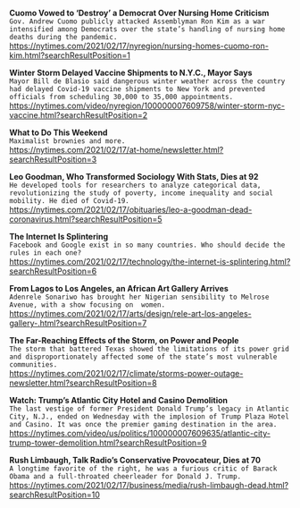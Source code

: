 **Cuomo Vowed to ‘Destroy’ a Democrat Over Nursing Home Criticism**\
`Gov. Andrew Cuomo publicly attacked Assemblyman Ron Kim as a war intensified among Democrats over the state’s handling of nursing home deaths during the pandemic.`\
https://nytimes.com/2021/02/17/nyregion/nursing-homes-cuomo-ron-kim.html?searchResultPosition=1

**Winter Storm Delayed Vaccine Shipments to N.Y.C., Mayor Says**\
`Mayor Bill de Blasio said dangerous winter weather across the country had delayed Covid-19 vaccine shipments to New York and prevented officials from scheduling 30,000 to 35,000 appointments.`\
https://nytimes.com/video/nyregion/100000007609758/winter-storm-nyc-vaccine.html?searchResultPosition=2

**What to Do This Weekend**\
`Maximalist brownies and more.`\
https://nytimes.com/2021/02/17/at-home/newsletter.html?searchResultPosition=3

**Leo Goodman, Who Transformed Sociology With Stats, Dies at 92**\
`He developed tools for researchers to analyze categorical data, revolutionizing the study of poverty, income inequality and social mobility. He died of Covid-19.`\
https://nytimes.com/2021/02/17/obituaries/leo-a-goodman-dead-coronavirus.html?searchResultPosition=5

**The Internet Is Splintering**\
`Facebook and Google exist in so many countries. Who should decide the rules in each one?`\
https://nytimes.com/2021/02/17/technology/the-internet-is-splintering.html?searchResultPosition=6

**From Lagos to Los Angeles, an African Art Gallery Arrives**\
`Adenrele Sonariwo has brought her Nigerian sensibility to Melrose Avenue, with a show focusing on  women.`\
https://nytimes.com/2021/02/17/arts/design/rele-art-los-angeles-gallery-.html?searchResultPosition=7

**The Far-Reaching Effects of the Storm, on Power and People**\
`The storm that battered Texas showed the limitations of its power grid and disproportionately affected some of the state’s most vulnerable communities.`\
https://nytimes.com/2021/02/17/climate/storms-power-outage-newsletter.html?searchResultPosition=8

**Watch: Trump’s Atlantic City Hotel and Casino Demolition**\
`The last vestige of former President Donald Trump’s legacy in Atlantic City, N.J., ended on Wednesday with the implosion of Trump Plaza Hotel and Casino. It was once the premier gaming destination in the area.`\
https://nytimes.com/video/us/politics/100000007609635/atlantic-city-trump-tower-demolition.html?searchResultPosition=9

**Rush Limbaugh, Talk Radio’s Conservative Provocateur, Dies at 70**\
`A longtime favorite of the right, he was a furious critic of Barack Obama and a full-throated cheerleader for Donald J. Trump.`\
https://nytimes.com/2021/02/17/business/media/rush-limbaugh-dead.html?searchResultPosition=10

